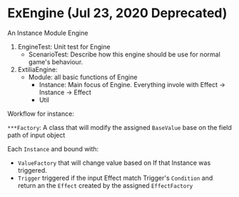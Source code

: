 # ExEngine (Jul 23, 2020 Deprecated)
An Instance Module Engine

1. EngineTest: Unit test for Engine
   - ScenarioTest: Describe how this engine should be use for normal game's behaviour.
2. ExtiliaEngine:
   - Module: all basic functions of Engine
     - Instance: Main focus of Engine. Everything invole with Effect -> Instance -> Effect
     - Util

Workflow for instance:

```***Factory```: A class that will modify the assigned ```BaseValue``` base on the field path of input object

Each ```Instance``` and bound with:
 - ```ValueFactory``` that will change value based on If that Instance was triggered.
 - ```Trigger``` triggered if the input Effect match Trigger's ```Condition``` and return an the ```Effect``` created by the assigned ```EffectFactory```

